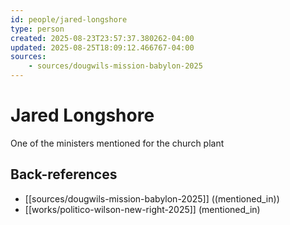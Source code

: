 ```yaml
---
id: people/jared-longshore
type: person
created: 2025-08-23T23:57:37.380262-04:00
updated: 2025-08-25T18:09:12.466767-04:00
sources:
    - sources/dougwils-mission-babylon-2025
---
```


# Jared Longshore

One of the ministers mentioned for the church plant

## Back-references
<!-- Auto-maintained by the system -->
- [[sources/dougwils-mission-babylon-2025]] ((mentioned_in))
- [[works/politico-wilson-new-right-2025]] (mentioned_in)

